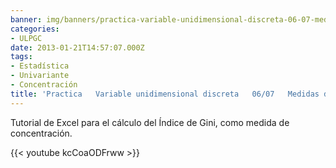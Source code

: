 ```yaml
---
banner: img/banners/practica-variable-unidimensional-discreta-06-07-medidas-de-concentración-gini.jpg
categories:
- ULPGC
date: 2013-01-21T14:57:07.000Z
tags:
- Estadística
- Univariante
- Concentración
title: 'Practica   Variable unidimensional discreta   06/07   Medidas de concentración   Gini'
---
```


Tutorial de Excel para el cálculo del Índice de Gini, como medida de concentración.

{{< youtube kcCoaODFrww >}}
